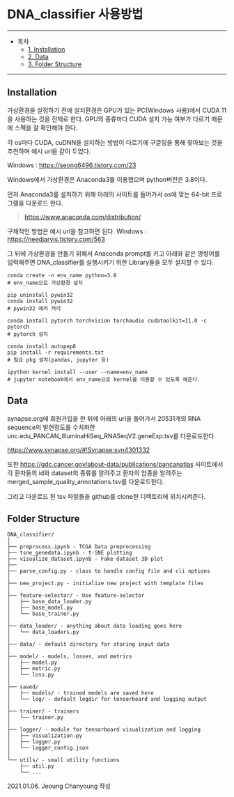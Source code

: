 # DNA_classifier 사용방법

<hr/>

- 목차
  * [1. Installation](#installation)
  * [2. Data](#data)
  * [3. Folder Structure](#folder-structure)

<hr/>

## Installation
가상환경을 설정하기 전에 설치환경은 GPU가 있는 PC(Windows 사용)에서 CUDA 11을 사용하는 것을 전제로 한다. GPU의 종류마다 CUDA 설치 가능 여부가 다르기 때문에 스펙을 잘 확인해야 한다.

각 os마다 CUDA, cuDNN을 설치하는 방법이 다르기에 구글링을 통해 찾아보는 것을 추천하며 예시 url을 같이 두었다.

Windows : https://seong6496.tistory.com/23

Windows에서 가상환경은 Anaconda3를 이용했으며 python버전은 3.8이다.

먼저 Anaconda3를 설치하기 위해 아래의 사이트를 들어가서 os에 맞는 64-bit 프로그램을 다운로드 한다.
> https://www.anaconda.com/distribution/

구체적인 방법은 예시 url을 참고하면 된다. 
Windows : https://needjarvis.tistory.com/563

그 뒤에 가상환경을 만들기 위해서 Anaconda prompt를 키고 아래와 같은 명령어를 입력해주면 DNA_classifier를 실행시키기 위한 Library들을 모두 설치할 수 있다.
```
conda create -n env_name python=3.8
# env_name으로 가상환경 설치

pip uninstall pywin32
conda install pywin32
# pywin32 에러 처리

conda install pytorch torchvision torchaudio cudatoolkit=11.0 -c pytorch
# pytorch 설치

conda install autopep8
pip install -r requirements.txt
# 필요 pkg 설치(pandas, jupyter 등)

ipython kernel install --user --name=env_name
# jupyter notebook에서 env_name으로 kernel을 이용할 수 있도록 해준다.
```
## Data
synapse.org에 회원가입을 한 뒤에 아래의 url을 들어가서 20531개의 RNA sequence의 발현정도를 수치화한 unc.edu_PANCAN_IlluminaHiSeq_RNASeqV2.geneExp.tsv를 다운로드한다.

https://www.synapse.org/#!Synapse:syn4301332

또한 https://gdc.cancer.gov/about-data/publications/pancanatlas 사이트에서 각 환자들의 id와 dataset의 종류를 알려주고 환자의 암종을 알려주는 merged_sample_quality_annotations.tsv를 다운로드한다.

그리고 다운로드 된 tsv 파일들을 github를 clone한 디렉토리에 위치시켜준다.

## Folder Structure
  ```
  DNA_classifier/
  │
  ├── preprocess.ipynb - TCGA Data preprocessing
  ├── tsne_genedata.ipynb - t-SNE plotting
  ├── visualize_dataset.ipynb - Fake dataset 3D plot
  ├── 
  ├── parse_config.py - class to handle config file and cli options
  │
  ├── new_project.py - initialize new project with template files
  │
  ├── feature-selector/ - Use feature-selector
  │   ├── base_data_loader.py
  │   ├── base_model.py
  │   └── base_trainer.py
  │
  ├── data_loader/ - anything about data loading goes here
  │   └── data_loaders.py
  │
  ├── data/ - default directory for storing input data
  │
  ├── model/ - models, losses, and metrics
  │   ├── model.py
  │   ├── metric.py
  │   └── loss.py
  │
  ├── saved/
  │   ├── models/ - trained models are saved here
  │   └── log/ - default logdir for tensorboard and logging output
  │
  ├── trainer/ - trainers
  │   └── trainer.py
  │
  ├── logger/ - module for tensorboard visualization and logging
  │   ├── visualization.py
  │   ├── logger.py
  │   └── logger_config.json
  │  
  └── utils/ - small utility functions
      ├── util.py
      └── ...
  ```

2021.01.06. Jeoung Chanyoung 작성